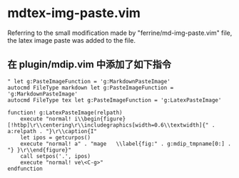 # mdtex-img-paste.vim
Referring to the small modification made by "ferrine/md-img-paste.vim" file, the latex image paste was added to the file.

## 在 plugin/mdip.vim 中添加了如下指令
```vim
" let g:PasteImageFunction = 'g:MarkdownPasteImage'
autocmd FileType markdown let g:PasteImageFunction = 'g:MarkdownPasteImage'
autocmd FileType tex let g:PasteImageFunction = 'g:LatexPasteImage'

function! g:LatexPasteImage(relpath)
    execute "normal! i\\begin{figure}[!htbp]\r\\centering\r\\includegraphics[width=0.6\\textwidth]{" . a:relpath . "}\r\\caption{I"
    let ipos = getcurpos()
    execute "normal! a" . "mage   \\label{fig:" . g:mdip_tmpname[0:] . "} }\r\\end{figure}"
    call setpos('.', ipos)
    execute "normal! ve\<C-g>"
endfunction

```
